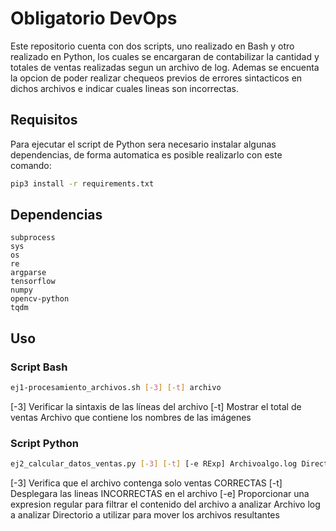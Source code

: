 # Obligatorio DevOps

Este repositorio cuenta con dos scripts, uno realizado en Bash y otro realizado en Python, los cuales se encargaran de contabilizar la cantidad y totales de ventas realizadas segun un archivo de log.
Ademas se encuenta la opcion de poder realizar chequeos previos de errores sintacticos en dichos archivos e indicar cuales lineas son incorrectas.

## Requisitos

Para ejecutar el script de Python sera necesario instalar algunas dependencias, de forma automatica es posible realizarlo con este comando:

```bash
pip3 install -r requirements.txt
```

## Dependencias

    subprocess
    sys
    os
    re
    argparse
    tensorflow
    numpy
    opencv-python
    tqdm

## Uso

### Script Bash

```bash
ej1-procesamiento_archivos.sh [-3] [-t] archivo
```

[-3]    Verificar la sintaxis de las líneas del archivo
[-t]    Mostrar el total de ventas
<archivo>   Archivo que contiene los nombres de las imágenes

### Script Python

```bash
ej2_calcular_datos_ventas.py [-3] [-t] [-e RExp] Archivoalgo.log DirectorioDestino
```
[-3]    Verifica que el archivo contenga solo ventas CORRECTAS
[-t]    Desplegara las lineas INCORRECTAS en el archivo
[-e]    <RExp>   Proporcionar una expresion regular para filtrar el contenido del archivo a analizar
<archivo>    Archivo log a analizar
<directorio>   Directorio a utilizar para mover los archivos resultantes
